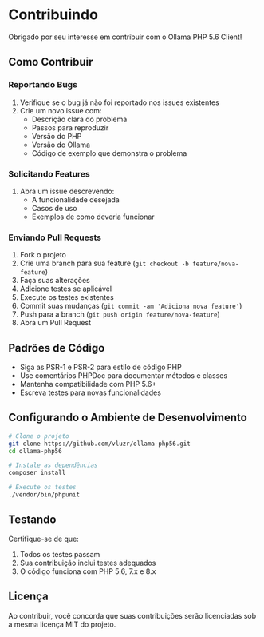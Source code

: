 # Contribuindo

Obrigado por seu interesse em contribuir com o Ollama PHP 5.6 Client!

## Como Contribuir

### Reportando Bugs

1. Verifique se o bug já não foi reportado nos issues existentes
2. Crie um novo issue com:
   - Descrição clara do problema
   - Passos para reproduzir
   - Versão do PHP
   - Versão do Ollama
   - Código de exemplo que demonstra o problema

### Solicitando Features

1. Abra um issue descrevendo:
   - A funcionalidade desejada
   - Casos de uso
   - Exemplos de como deveria funcionar

### Enviando Pull Requests

1. Fork o projeto
2. Crie uma branch para sua feature (`git checkout -b feature/nova-feature`)
3. Faça suas alterações
4. Adicione testes se aplicável
5. Execute os testes existentes
6. Commit suas mudanças (`git commit -am 'Adiciona nova feature'`)
7. Push para a branch (`git push origin feature/nova-feature`)
8. Abra um Pull Request

## Padrões de Código

- Siga as PSR-1 e PSR-2 para estilo de código PHP
- Use comentários PHPDoc para documentar métodos e classes
- Mantenha compatibilidade com PHP 5.6+
- Escreva testes para novas funcionalidades

## Configurando o Ambiente de Desenvolvimento

```bash
# Clone o projeto
git clone https://github.com/vluzr/ollama-php56.git
cd ollama-php56

# Instale as dependências
composer install

# Execute os testes
./vendor/bin/phpunit
```

## Testando

Certifique-se de que:
1. Todos os testes passam
2. Sua contribuição inclui testes adequados
3. O código funciona com PHP 5.6, 7.x e 8.x

## Licença

Ao contribuir, você concorda que suas contribuições serão licenciadas sob a mesma licença MIT do projeto.

